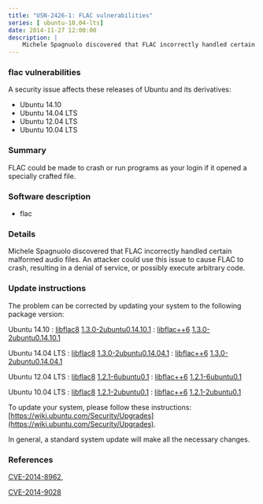 ```yaml
---
title: "USN-2426-1: FLAC vulnerabilities"
series: [ ubuntu-10.04-lts]
date: 2014-11-27 12:00:00
description: |
    Michele Spagnuolo discovered that FLAC incorrectly handled certain malformed audio files. An attacker could use this issue to cause FLAC to crash, resulting in a denial of service, or possibly execute arbitrary code. 
--- 
```

 
 


### flac vulnerabilities

A security issue affects these releases of Ubuntu and its derivatives:

* Ubuntu 14.10
* Ubuntu 14.04 LTS
* Ubuntu 12.04 LTS
* Ubuntu 10.04 LTS

### Summary

FLAC could be made to crash or run programs as your login if it opened a specially crafted file.

### Software description

* flac 

### Details

Michele Spagnuolo discovered that FLAC incorrectly handled certain malformed audio files. An attacker could use this issue to cause FLAC to crash, resulting in a denial of service, or possibly execute arbitrary code. 

### Update instructions

The problem can be corrected by updating your system to the following package version:

Ubuntu 14.10
 : [libflac8](https://launchpad.net/ubuntu/+source/flac) <span> [1.3.0-2ubuntu0.14.10.1](https://launchpad.net/ubuntu/+source/flac/1.3.0-2ubuntu0.14.10.1) </span> 
 : [libflac++6](https://launchpad.net/ubuntu/+source/flac) <span> [1.3.0-2ubuntu0.14.10.1](https://launchpad.net/ubuntu/+source/flac/1.3.0-2ubuntu0.14.10.1) </span> 

Ubuntu 14.04 LTS
 : [libflac8](https://launchpad.net/ubuntu/+source/flac) <span> [1.3.0-2ubuntu0.14.04.1](https://launchpad.net/ubuntu/+source/flac/1.3.0-2ubuntu0.14.04.1) </span> 
 : [libflac++6](https://launchpad.net/ubuntu/+source/flac) <span> [1.3.0-2ubuntu0.14.04.1](https://launchpad.net/ubuntu/+source/flac/1.3.0-2ubuntu0.14.04.1) </span> 

Ubuntu 12.04 LTS
 : [libflac8](https://launchpad.net/ubuntu/+source/flac) <span> [1.2.1-6ubuntu0.1](https://launchpad.net/ubuntu/+source/flac/1.2.1-6ubuntu0.1) </span> 
 : [libflac++6](https://launchpad.net/ubuntu/+source/flac) <span> [1.2.1-6ubuntu0.1](https://launchpad.net/ubuntu/+source/flac/1.2.1-6ubuntu0.1) </span> 

Ubuntu 10.04 LTS
 : [libflac8](https://launchpad.net/ubuntu/+source/flac) <span> [1.2.1-2ubuntu0.1](https://launchpad.net/ubuntu/+source/flac/1.2.1-2ubuntu0.1) </span> 
 : [libflac++6](https://launchpad.net/ubuntu/+source/flac) <span> [1.2.1-2ubuntu0.1](https://launchpad.net/ubuntu/+source/flac/1.2.1-2ubuntu0.1) </span> 

To update your system, please follow these instructions: [https://wiki.ubuntu.com/Security/Upgrades](https://wiki.ubuntu.com/Security/Upgrades).

In general, a standard system update will make all the necessary changes. 

### References

 
 [CVE-2014-8962](http://people.ubuntu.com/~ubuntu-security/cve/CVE-2014-8962), 

 [CVE-2014-9028](http://people.ubuntu.com/~ubuntu-security/cve/CVE-2014-9028)
 


